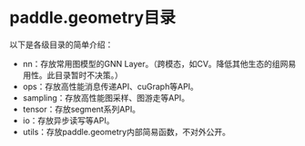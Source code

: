 # paddle.geometry目录

以下是各级目录的简单介绍：

- nn：存放常用图模型的GNN Layer。（跨模态，如CV。降低其他生态的组网易用性。此目录暂时不决策。）
- ops：存放高性能消息传递API、cuGraph等API。
- sampling：存放高性能图采样、图游走等API。
- tensor：存放segment系列API。
- io：存放异步读写等API。
- utils：存放paddle.geometry内部简易函数，不对外公开。
